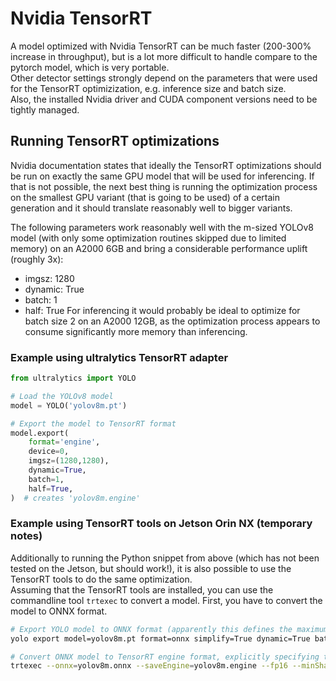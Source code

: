 # Nvidia TensorRT
A model optimized with Nvidia TensorRT can be much faster (200-300% increase in throughput), but is a lot more difficult to handle
compare to the pytorch model, which is very portable.\
Other detector settings strongly depend on the parameters that were used for the TensorRT optimizization, e.g. inference size and batch size.\
Also, the installed Nvidia driver and CUDA component versions need to be tightly managed.

## Running TensorRT optimizations
Nvidia documentation states that ideally the TensorRT optimizations should be run on exactly the same GPU model that will be used for inferencing. If that is not possible, the next best thing is running the optimization process on the smallest GPU variant (that is going to be used) of a certain generation and it should translate reasonably well to bigger variants.

The following parameters work reasonably well with the m-sized YOLOv8 model (with only some optimization routines skipped due to limited memory) on an A2000 6GB
and bring a considerable performance uplift (roughly 3x):
- imgsz: 1280
- dynamic: True
- batch: 1
- half: True
For inferencing it would probably be ideal to optimize for batch size 2 on an A2000 12GB,
as the optimization process appears to consume significantly more memory than inferencing.

### Example using ultralytics TensorRT adapter
```python
from ultralytics import YOLO

# Load the YOLOv8 model
model = YOLO('yolov8m.pt')

# Export the model to TensorRT format
model.export(
    format='engine', 
    device=0, 
    imgsz=(1280,1280), 
    dynamic=True, 
    batch=1,
    half=True,
)  # creates 'yolov8m.engine'
```

### Example using TensorRT tools on Jetson Orin NX (temporary notes)
Additionally to running the Python snippet from above (which has not been tested on the Jetson, but should work!),
it is also possible to use the TensorRT tools to do the same optimization.\
Assuming that the TensorRT tools are installed, you can use the commandline tool `trtexec` to convert a model. First, you have to convert the model to ONNX format.
```bash
# Export YOLO model to ONNX format (apparently this defines the maximum input dimensions and batch size the tensorrt model will be able to accept in the next step, even if the latter is also set to dynamic)
yolo export model=yolov8m.pt format=onnx simplify=True dynamic=True batch=4 imgsz=1280 half=True

# Convert ONNX model to TensorRT engine format, explicitly specifying the range of dynamic dimensions
trtexec --onnx=yolov8m.onnx --saveEngine=yolov8m.engine --fp16 --minShapes=images:1x3x640x640 --optShapes=images:4x3x736x1280 --maxShapes=images:4x3x736x1280
```
